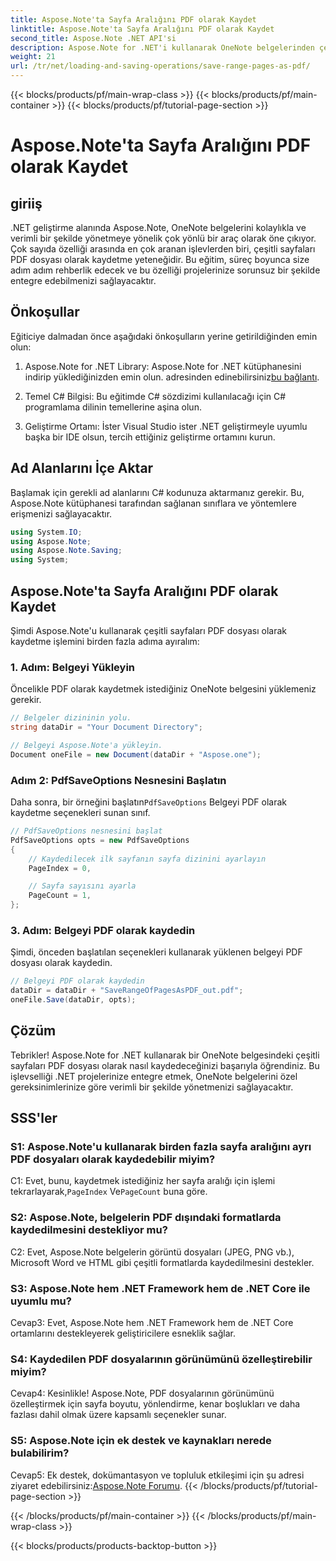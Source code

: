 ```yaml
---
title: Aspose.Note'ta Sayfa Aralığını PDF olarak Kaydet
linktitle: Aspose.Note'ta Sayfa Aralığını PDF olarak Kaydet
second_title: Aspose.Note .NET API'si
description: Aspose.Note for .NET'i kullanarak OneNote belgelerinden çeşitli sayfaları PDF dosyaları olarak nasıl kaydedeceğinizi öğrenin. Adım adım eğitim dahildir.
weight: 21
url: /tr/net/loading-and-saving-operations/save-range-pages-as-pdf/
---
```


{{< blocks/products/pf/main-wrap-class >}}
{{< blocks/products/pf/main-container >}}
{{< blocks/products/pf/tutorial-page-section >}}

# Aspose.Note'ta Sayfa Aralığını PDF olarak Kaydet

## giriiş

.NET geliştirme alanında Aspose.Note, OneNote belgelerini kolaylıkla ve verimli bir şekilde yönetmeye yönelik çok yönlü bir araç olarak öne çıkıyor. Çok sayıda özelliği arasında en çok aranan işlevlerden biri, çeşitli sayfaları PDF dosyası olarak kaydetme yeteneğidir. Bu eğitim, süreç boyunca size adım adım rehberlik edecek ve bu özelliği projelerinize sorunsuz bir şekilde entegre edebilmenizi sağlayacaktır.

## Önkoşullar

Eğiticiye dalmadan önce aşağıdaki önkoşulların yerine getirildiğinden emin olun:

1.  Aspose.Note for .NET Library: Aspose.Note for .NET kütüphanesini indirip yüklediğinizden emin olun. adresinden edinebilirsiniz[bu bağlantı](https://releases.aspose.com/note/net/).
   
2. Temel C# Bilgisi: Bu eğitimde C# sözdizimi kullanılacağı için C# programlama dilinin temellerine aşina olun.
   
3. Geliştirme Ortamı: İster Visual Studio ister .NET geliştirmeyle uyumlu başka bir IDE olsun, tercih ettiğiniz geliştirme ortamını kurun.

## Ad Alanlarını İçe Aktar

Başlamak için gerekli ad alanlarını C# kodunuza aktarmanız gerekir. Bu, Aspose.Note kütüphanesi tarafından sağlanan sınıflara ve yöntemlere erişmenizi sağlayacaktır.

```csharp
using System.IO;
using Aspose.Note;
using Aspose.Note.Saving;
using System;
```

## Aspose.Note'ta Sayfa Aralığını PDF olarak Kaydet

Şimdi Aspose.Note'u kullanarak çeşitli sayfaları PDF dosyası olarak kaydetme işlemini birden fazla adıma ayıralım:

### 1. Adım: Belgeyi Yükleyin

Öncelikle PDF olarak kaydetmek istediğiniz OneNote belgesini yüklemeniz gerekir.

```csharp
// Belgeler dizininin yolu.
string dataDir = "Your Document Directory";

// Belgeyi Aspose.Note'a yükleyin.
Document oneFile = new Document(dataDir + "Aspose.one");
```

### Adım 2: PdfSaveOptions Nesnesini Başlatın

 Daha sonra, bir örneğini başlatın`PdfSaveOptions` Belgeyi PDF olarak kaydetme seçenekleri sunan sınıf.

```csharp
// PdfSaveOptions nesnesini başlat
PdfSaveOptions opts = new PdfSaveOptions
{
    // Kaydedilecek ilk sayfanın sayfa dizinini ayarlayın
    PageIndex = 0,

    // Sayfa sayısını ayarla
    PageCount = 1,
};
```

### 3. Adım: Belgeyi PDF olarak kaydedin

Şimdi, önceden başlatılan seçenekleri kullanarak yüklenen belgeyi PDF dosyası olarak kaydedin.

```csharp
// Belgeyi PDF olarak kaydedin
dataDir = dataDir + "SaveRangeOfPagesAsPDF_out.pdf";
oneFile.Save(dataDir, opts);
```

## Çözüm

Tebrikler! Aspose.Note for .NET kullanarak bir OneNote belgesindeki çeşitli sayfaları PDF dosyası olarak nasıl kaydedeceğinizi başarıyla öğrendiniz. Bu işlevselliği .NET projelerinize entegre etmek, OneNote belgelerini özel gereksinimlerinize göre verimli bir şekilde yönetmenizi sağlayacaktır.

## SSS'ler

### S1: Aspose.Note'u kullanarak birden fazla sayfa aralığını ayrı PDF dosyaları olarak kaydedebilir miyim?

C1: Evet, bunu, kaydetmek istediğiniz her sayfa aralığı için işlemi tekrarlayarak,`PageIndex` Ve`PageCount` buna göre.
   
### S2: Aspose.Note, belgelerin PDF dışındaki formatlarda kaydedilmesini destekliyor mu?

C2: Evet, Aspose.Note belgelerin görüntü dosyaları (JPEG, PNG vb.), Microsoft Word ve HTML gibi çeşitli formatlarda kaydedilmesini destekler.
   
### S3: Aspose.Note hem .NET Framework hem de .NET Core ile uyumlu mu?

Cevap3: Evet, Aspose.Note hem .NET Framework hem de .NET Core ortamlarını destekleyerek geliştiricilere esneklik sağlar.
   
### S4: Kaydedilen PDF dosyalarının görünümünü özelleştirebilir miyim?

Cevap4: Kesinlikle! Aspose.Note, PDF dosyalarının görünümünü özelleştirmek için sayfa boyutu, yönlendirme, kenar boşlukları ve daha fazlası dahil olmak üzere kapsamlı seçenekler sunar.
   
### S5: Aspose.Note için ek destek ve kaynakları nerede bulabilirim?

 Cevap5: Ek destek, dokümantasyon ve topluluk etkileşimi için şu adresi ziyaret edebilirsiniz:[Aspose.Note Forumu](https://forum.aspose.com/c/note/28).
{{< /blocks/products/pf/tutorial-page-section >}}

{{< /blocks/products/pf/main-container >}}
{{< /blocks/products/pf/main-wrap-class >}}

{{< blocks/products/products-backtop-button >}}
